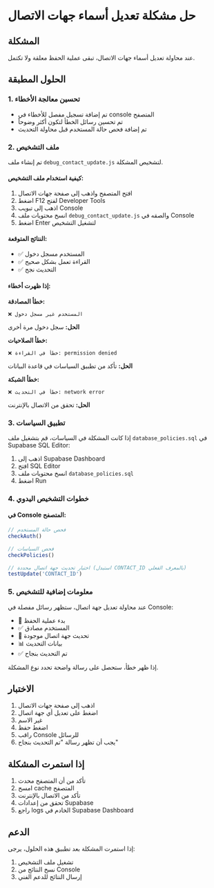 # حل مشكلة تعديل أسماء جهات الاتصال

## المشكلة
عند محاولة تعديل أسماء جهات الاتصال، تبقى عملية الحفظ معلقة ولا تكتمل.

## الحلول المطبقة

### 1. تحسين معالجة الأخطاء
- تم إضافة تسجيل مفصل للأخطاء في console المتصفح
- تم تحسين رسائل الخطأ لتكون أكثر وضوحاً
- تم إضافة فحص حالة المستخدم قبل محاولة التحديث

### 2. ملف التشخيص
تم إنشاء ملف `debug_contact_update.js` لتشخيص المشكلة.

#### كيفية استخدام ملف التشخيص:

1. افتح المتصفح واذهب إلى صفحة جهات الاتصال
2. اضغط F12 لفتح Developer Tools
3. اذهب إلى تبويب Console
4. انسخ محتويات ملف `debug_contact_update.js` والصقه في Console
5. اضغط Enter لتشغيل التشخيص

#### النتائج المتوقعة:
- ✅ المستخدم مسجل دخول
- ✅ القراءة تعمل بشكل صحيح
- ✅ التحديث نجح

#### إذا ظهرت أخطاء:

**خطأ المصادقة:**
```
❌ المستخدم غير مسجل دخول
```
**الحل:** سجل دخول مرة أخرى

**خطأ الصلاحيات:**
```
❌ خطأ في القراءة: permission denied
```
**الحل:** تأكد من تطبيق السياسات في قاعدة البيانات

**خطأ الشبكة:**
```
❌ خطأ في التحديث: network error
```
**الحل:** تحقق من الاتصال بالإنترنت

### 3. تطبيق السياسات

إذا كانت المشكلة في السياسات، قم بتشغيل ملف `database_policies.sql` في Supabase SQL Editor:

1. اذهب إلى Supabase Dashboard
2. افتح SQL Editor
3. انسخ محتويات ملف `database_policies.sql`
4. اضغط Run

### 4. خطوات التشخيص اليدوي

#### في Console المتصفح:

```javascript
// فحص حالة المستخدم
checkAuth()

// فحص السياسات
checkPolicies()

// اختبار تحديث جهة اتصال محددة (استبدل CONTACT_ID بالمعرف الفعلي)
testUpdate('CONTACT_ID')
```

### 5. معلومات إضافية للتشخيص

عند محاولة تعديل جهة اتصال، ستظهر رسائل مفصلة في Console:

- 🚀 بدء عملية الحفظ
- ✅ المستخدم مصادق
- 📝 تحديث جهة اتصال موجودة
- 📊 بيانات التحديث
- ✅ تم التحديث بنجاح

إذا ظهر خطأ، ستحصل على رسالة واضحة تحدد نوع المشكلة.

## الاختبار

1. اذهب إلى صفحة جهات الاتصال
2. اضغط على تعديل أي جهة اتصال
3. غير الاسم
4. اضغط حفظ
5. راقب Console للرسائل
6. يجب أن تظهر رسالة "تم التحديث بنجاح"

## إذا استمرت المشكلة

1. تأكد من أن المتصفح محدث
2. امسح cache المتصفح
3. تأكد من الاتصال بالإنترنت
4. تحقق من إعدادات Supabase
5. راجع logs الخادم في Supabase Dashboard

## الدعم

إذا استمرت المشكلة بعد تطبيق هذه الحلول، يرجى:
1. تشغيل ملف التشخيص
2. نسخ النتائج من Console
3. إرسال النتائج للدعم الفني